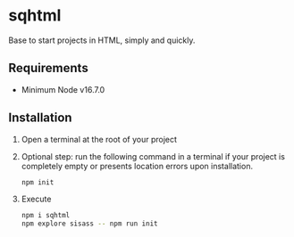 # sqhtml

Base to start projects in HTML, simply and quickly.

## Requirements

- Minimum Node v16.7.0

## Installation

1. Open a terminal at the root of your project

2. Optional step: run the following command in a terminal if your project 
   is completely empty or presents location errors upon installation.
   
   ```bash
   npm init
   ```

3. Execute
   
   ```bash
   npm i sqhtml
   npm explore sisass -- npm run init
   ```
